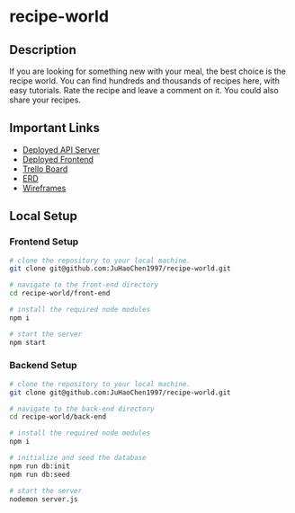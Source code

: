 # recipe-world

## Description

If you are looking for something new with your meal, the best choice is the recipe world. You can find hundreds and thousands of recipes here, with easy tutorials. Rate the recipe and leave a comment on it. You could also share your recipes.

## Important Links

- [Deployed API Server]()
- [Deployed Frontend]()
- [Trello Board](https://trello.com/invite/b/WHOxshME/b573f01527cd641c23d23ea20e53df29/fspp-project)
- [ERD](https://miro.com/app/board/uXjVPchVqvo=/?share_link_id=172676559922)
- [Wireframes](https://wireframe.cc/WRnIoR)

## Local Setup

### Frontend Setup

```bash
# clone the repository to your local machine.
git clone git@github.com:JuHaoChen1997/recipe-world.git

# navigate to the front-end directory
cd recipe-world/front-end

# install the required node modules
npm i

# start the server
npm start
```

### Backend Setup

```bash
# clone the repository to your local machine.
git clone git@github.com:JuHaoChen1997/recipe-world.git

# navigate to the back-end directory
cd recipe-world/back-end

# install the required node modules
npm i

# initialize and seed the database
npm run db:init
npm run db:seed

# start the server
nodemon server.js
```
